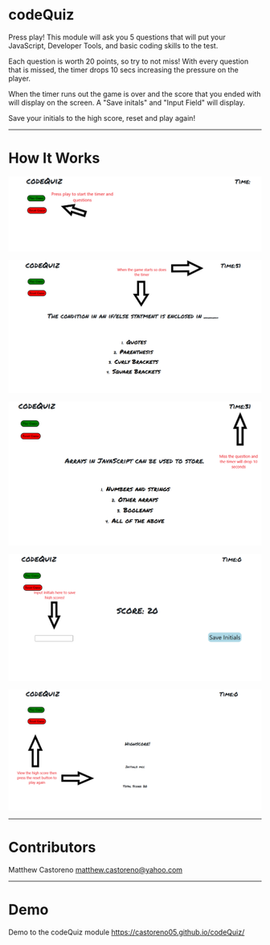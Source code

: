 # codeQuiz

Press play! This module will ask you 5 questions that will put your JavaScript, Developer Tools, and basic coding skills to the test.

Each question is worth 20 points, so try to not miss! With every question that is missed, the timer drops 10 secs increasing the pressure on the player.

When the timer runs out the game is over and the score that you ended with will display on the screen. A "Save initals" and "Input Field" will display.

Save your initials to the high score, reset and play again!

---

# How It Works

![codeQuiz](./Images/Start%20Game.png)

![codeQuiz](./Images/Questions%26Timer.png)

![codeQuiz](./Images/TimeDrop.png)

![codeQuiz](./Images/Initials%20.png)

![codeQuiz](./Images/End%20Game.png)

---

# Contributors

Matthew Castoreno <matthew.castoreno@yahoo.com>

---

# Demo

Demo to the codeQuiz module https://castoreno05.github.io/codeQuiz/
